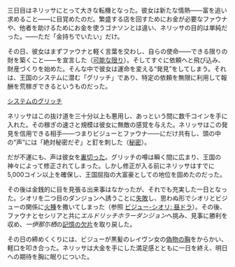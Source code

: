 <!-- title: ネリッサ・ジュリエット・レイヴンクロフト -->
<!-- status: 生存 -->

三日目はネリッサにとって大きな転機となった。彼女は新たな情熱――富を追い求めること――に目覚めたのだ。繁盛する店を回すためにお金が必要なファウナや、他者を助けるためにお金を使うゴナソンとは違い、ネリッサの目的は単純だった。――ただ「金持ちでいたい」だけ。

その日、彼女はまずファウナと軽く言葉を交わし、自らの使命――できる限りの財を築くこと――を宣言した（[可能な限り](https://www.youtube.com/live/LH_8d-8gZow?feature=shared&t=313)）。そしてすぐに依頼へと飛び込み、財産づくりを始めた。そんな中で彼女は運命を変える“発見”をしてしまう。それは、王国のシステムに潜む「グリッチ」であり、特定の依頼を無限に利用して報酬を荒稼ぎできるというものだった。

[システムのグリッチ](#embed:https://www.youtube.com/live/LH_8d-8gZow?t=5125)

ネリッサはこの抜け道を三十分以上も悪用し、あっという間に数千コインを手に入れた。その稼ぎの速さと規模は彼女に無敵の感覚を与えた。ネリッサはこの発見を信用できる相手――つまりビジューとファウナ――にだけ共有し、頭の中の“声”には「絶対秘密だぞ」と釘を刺した（[秘密](https://www.youtube.com/live/LH_8d-8gZow?feature=shared&t=5386)）。

だが不運にも、声は彼女を[裏切った](https://www.youtube.com/live/LH_8d-8gZow?feature=shared&t=7603)。グリッチの噂は瞬く間に広まり、王国の神々によって修正されてしまった。しかし修正が入る前にネリッサはすでに5,000コイン以上を確保し、王国屈指の大富豪としての地位を固めたのだった。

その後は金銭的に目を見張る出来事はなかったが、それでも充実した一日となった。シオリを二つ目のダンジョンへ誘うことに[失敗](https://www.youtube.com/live/LH_8d-8gZow?feature=shared&t=7986)し、思わぬ形でシオリとビジューの関係に[火種](https://www.youtube.com/live/LH_8d-8gZow?feature=shared&t=9661)を撒いてしまった（参照 [ビジュー-シオリ: 昼ドラ](#edge:shiori-bijou)）。その後、ファウナとセシリアと共に*エルドリッチホラーダンジョン*へ挑み、見事に勝利を収め、*一伊那尓栖*の[記憶の欠片](https://www.youtube.com/live/LH_8d-8gZow?feature=shared&t=11348)を取り戻した。

その日の締めくくりには、ビジューが黒髪のレイヴン女の[偽物の胸](https://www.youtube.com/live/LH_8d-8gZow?feature=shared&t=12326)をからかい、軽口を叩き合った。ネリッサは大金を手にした満足感とともに一日を終え、明日への期待を胸に眠りについた。
